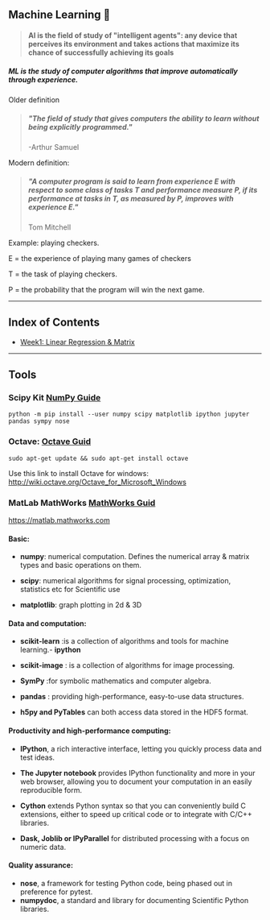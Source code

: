 
## Machine Learning 🤖

> #### AI is the field of study of "intelligent agents": any device that perceives its environment and takes actions that maximize its chance of successfully achieving its goals

##### ML is the study of computer algorithms that improve automatically through experience.

Older definition 
> ##### "The field of study that gives computers the ability to learn without being explicitly programmed." 
>-Arthur Samuel

Modern definition: 
 
> ##### "A computer program is said to learn from experience E with respect to some class of tasks T and performance measure P, if its performance at tasks in T, as measured by P, improves with experience E."
> Tom Mitchell

Example: playing checkers.

E = the experience of playing many games of checkers

T = the task of playing checkers.

P = the probability that the program will win the next game.

------------

## Index of Contents

- [Week1: Linear Regression & Matrix](LinearRegression.md)


----

## Tools 

### Scipy Kit [NumPy Guide](https://docs.scipy.org/doc/numpy/user/quickstart.html)

    python -m pip install --user numpy scipy matplotlib ipython jupyter pandas sympy nose
    
### Octave: [Octave Guid](https://octave.org/doc/interpreter/)

    sudo apt-get update && sudo apt-get install octave
    
Use this link to install Octave for windows: http://wiki.octave.org/Octave_for_Microsoft_Windows


### MatLab MathWorks [MathWorks Guid](https://in.mathworks.com/help/matlab/getting-started-with-matlab.html)

https://matlab.mathworks.com

#### Basic: 
- **numpy**:  numerical computation. Defines the numerical array & matrix types and basic operations on them.

- **scipy**:   numerical algorithms for signal processing, optimization, statistics etc for Scientific use
- **matplotlib**: graph plotting in 2d & 3D

#### Data and computation:

- **scikit-learn**  :is a collection of algorithms and tools for machine learning.- **ipython**

- **scikit-image** : is a collection of algorithms for image processing.
- **SymPy**  :for symbolic mathematics and computer algebra.
- **pandas** : providing high-performance, easy-to-use data structures.
- **h5py and PyTables**  can both access data stored in the HDF5 format.


#### Productivity and high-performance computing:

- **IPython**, a rich interactive interface, letting you quickly process data and test ideas.

 - **The Jupyter notebook** provides IPython functionality and more in your web browser, allowing you to document your computation in an easily reproducible form.

 - **Cython** extends Python syntax so that you can conveniently build C extensions, either to speed up critical code or to integrate with C/C++ libraries.

- **Dask, Joblib or IPyParallel** for distributed processing with a focus on numeric data.

#### Quality assurance:

- **nose**, a framework for testing Python code, being phased out in preference for pytest. 
- **numpydoc**, a standard and library for documenting Scientific Python libraries.
